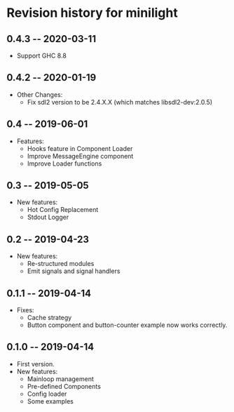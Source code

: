 # Revision history for minilight

## 0.4.3 -- 2020-03-11

* Support GHC 8.8

## 0.4.2 -- 2020-01-19

* Other Changes:
    * Fix sdl2 version to be 2.4.X.X (which matches libsdl2-dev:2.0.5)

## 0.4 -- 2019-06-01

* Features:
    * Hooks feature in Component Loader
    * Improve MessageEngine component
    * Improve Loader functions

## 0.3 -- 2019-05-05

* New features:
    * Hot Config Replacement
    * Stdout Logger

## 0.2 -- 2019-04-23

* New features:
    * Re-structured modules
    * Emit signals and signal handlers

## 0.1.1 -- 2019-04-14

* Fixes:
    * Cache strategy
    * Button component and button-counter example now works correctly.

## 0.1.0 -- 2019-04-14

* First version.
* New features:
    * Mainloop management
    * Pre-defined Components
    * Config loader
    * Some examples
